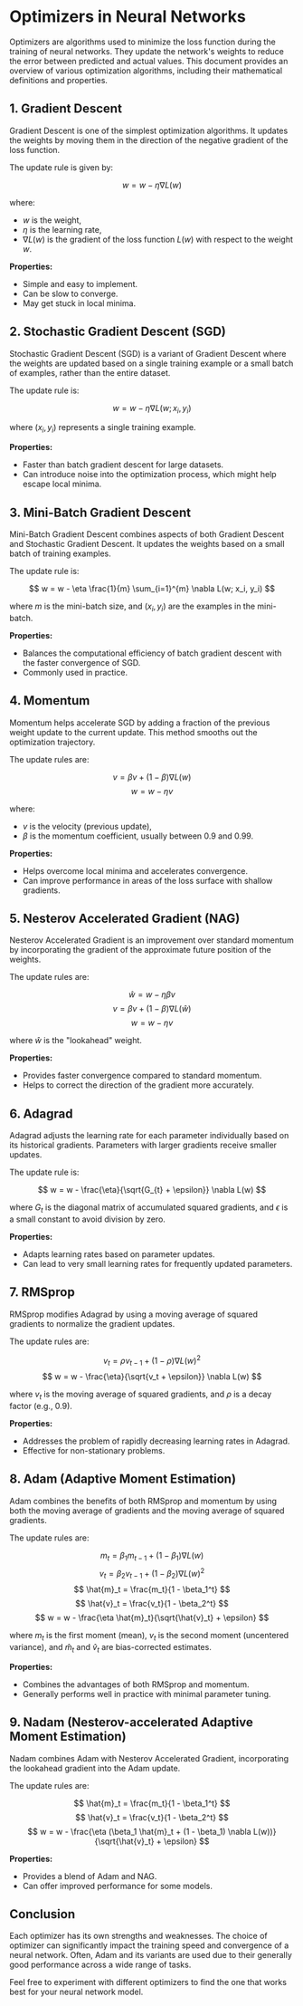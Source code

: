 # Optimizers in Neural Networks

Optimizers are algorithms used to minimize the loss function during the training of neural networks. They update the network's weights to reduce the error between predicted and actual values. This document provides an overview of various optimization algorithms, including their mathematical definitions and properties.

## 1. Gradient Descent

Gradient Descent is one of the simplest optimization algorithms. It updates the weights by moving them in the direction of the negative gradient of the loss function.

The update rule is given by:

$$
w = w - \eta \nabla L(w)
$$

where:
- $w$ is the weight,
- $\eta$ is the learning rate,
- $\nabla L(w)$ is the gradient of the loss function $L(w)$ with respect to the weight $w$.

**Properties:**
- Simple and easy to implement.
- Can be slow to converge.
- May get stuck in local minima.

## 2. Stochastic Gradient Descent (SGD)

Stochastic Gradient Descent (SGD) is a variant of Gradient Descent where the weights are updated based on a single training example or a small batch of examples, rather than the entire dataset.

The update rule is:

$$
w = w - \eta \nabla L(w; x_i, y_i)
$$

where $(x_i, y_i)$ represents a single training example.

**Properties:**
- Faster than batch gradient descent for large datasets.
- Can introduce noise into the optimization process, which might help escape local minima.

## 3. Mini-Batch Gradient Descent

Mini-Batch Gradient Descent combines aspects of both Gradient Descent and Stochastic Gradient Descent. It updates the weights based on a small batch of training examples.

The update rule is:

$$
w = w - \eta \frac{1}{m} \sum_{i=1}^{m} \nabla L(w; x_i, y_i)
$$

where $m$ is the mini-batch size, and $(x_i, y_i)$ are the examples in the mini-batch.

**Properties:**
- Balances the computational efficiency of batch gradient descent with the faster convergence of SGD.
- Commonly used in practice.

## 4. Momentum

Momentum helps accelerate SGD by adding a fraction of the previous weight update to the current update. This method smooths out the optimization trajectory.

The update rules are:

$$
v = \beta v + (1 - \beta) \nabla L(w)
$$
$$
w = w - \eta v
$$

where:
- $v$ is the velocity (previous update),
- $\beta$ is the momentum coefficient, usually between 0.9 and 0.99.

**Properties:**
- Helps overcome local minima and accelerates convergence.
- Can improve performance in areas of the loss surface with shallow gradients.

## 5. Nesterov Accelerated Gradient (NAG)

Nesterov Accelerated Gradient is an improvement over standard momentum by incorporating the gradient of the approximate future position of the weights.

The update rules are:

$$
\hat{w} = w - \eta \beta v
$$
$$
v = \beta v + (1 - \beta) \nabla L(\hat{w})
$$
$$
w = w - \eta v
$$

where $\hat{w}$ is the "lookahead" weight.

**Properties:**
- Provides faster convergence compared to standard momentum.
- Helps to correct the direction of the gradient more accurately.

## 6. Adagrad

Adagrad adjusts the learning rate for each parameter individually based on its historical gradients. Parameters with larger gradients receive smaller updates.

The update rule is:

$$
w = w - \frac{\eta}{\sqrt{G_{t} + \epsilon}} \nabla L(w)
$$

where $G_t$ is the diagonal matrix of accumulated squared gradients, and $\epsilon$ is a small constant to avoid division by zero.

**Properties:**
- Adapts learning rates based on parameter updates.
- Can lead to very small learning rates for frequently updated parameters.

## 7. RMSprop

RMSprop modifies Adagrad by using a moving average of squared gradients to normalize the gradient updates.

The update rules are:

$$
v_t = \rho v_{t-1} + (1 - \rho) \nabla L(w)^2
$$
$$
w = w - \frac{\eta}{\sqrt{v_t + \epsilon}} \nabla L(w)
$$

where $v_t$ is the moving average of squared gradients, and $\rho$ is a decay factor (e.g., 0.9).

**Properties:**
- Addresses the problem of rapidly decreasing learning rates in Adagrad.
- Effective for non-stationary problems.

## 8. Adam (Adaptive Moment Estimation)

Adam combines the benefits of both RMSprop and momentum by using both the moving average of gradients and the moving average of squared gradients.

The update rules are:

$$
m_t = \beta_1 m_{t-1} + (1 - \beta_1) \nabla L(w)
$$
$$
v_t = \beta_2 v_{t-1} + (1 - \beta_2) \nabla L(w)^2
$$
$$
\hat{m}_t = \frac{m_t}{1 - \beta_1^t}
$$
$$
\hat{v}_t = \frac{v_t}{1 - \beta_2^t}
$$
$$
w = w - \frac{\eta \hat{m}_t}{\sqrt{\hat{v}_t} + \epsilon}
$$

where $m_t$ is the first moment (mean), $v_t$ is the second moment (uncentered variance), and $\hat{m}_t$ and $\hat{v}_t$ are bias-corrected estimates.

**Properties:**
- Combines the advantages of both RMSprop and momentum.
- Generally performs well in practice with minimal parameter tuning.

## 9. Nadam (Nesterov-accelerated Adaptive Moment Estimation)

Nadam combines Adam with Nesterov Accelerated Gradient, incorporating the lookahead gradient into the Adam update.

The update rules are:

$$
\hat{m}_t = \frac{m_t}{1 - \beta_1^t}
$$
$$
\hat{v}_t = \frac{v_t}{1 - \beta_2^t}
$$
$$
w = w - \frac{\eta (\beta_1 \hat{m}_t + (1 - \beta_1) \nabla L(w))}{\sqrt{\hat{v}_t} + \epsilon}
$$

**Properties:**
- Provides a blend of Adam and NAG.
- Can offer improved performance for some models.

## Conclusion

Each optimizer has its own strengths and weaknesses. The choice of optimizer can significantly impact the training speed and convergence of a neural network. Often, Adam and its variants are used due to their generally good performance across a wide range of tasks.

Feel free to experiment with different optimizers to find the one that works best for your neural network model.
